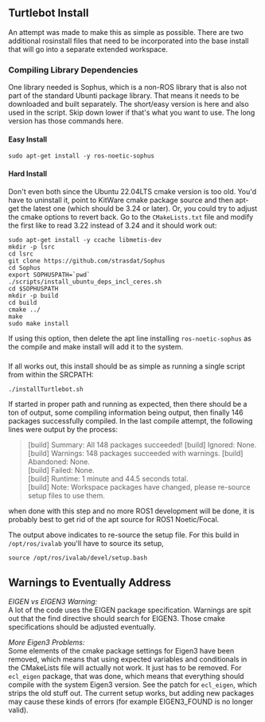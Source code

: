 ## Turtlebot Install

An attempt was made to make this as simple as possible.  There are two additional rosinstall files that need to be incorporated into the base install that will go into a separate extended workspace.

### Compiling Library Dependencies

One library needed is Sophus, which is a non-ROS library that is also not part of the standard Ubunti package library.  That means it needs to be downloaded and built separately.  The short/easy version is here and also used in the script.  Skip down lower if that's what you want to use.
The long version has those commands here.

#### Easy Install
```
sudo apt-get install -y ros-noetic-sophus
```

#### Hard Install
Don't even both since the Ubuntu 22.04LTS cmake version is too old.  You'd have to uninstall it, point to KitWare cmake package source and then apt-get the latest one (which should be 3.24 or later).  Or, you could try to adjust the cmake options to revert back.  Go to the `CMakeLists.txt` file and modify the first like to read 3.22 instead of 3.24 and it should work out:

```
sudo apt-get install -y ccache libmetis-dev
mkdir -p lsrc
cd lsrc
git clone https://github.com/strasdat/Sophus
cd Sophus
export SOPHUSPATH=`pwd`
./scripts/install_ubuntu_deps_incl_ceres.sh
cd $SOPHUSPATH
mkdir -p build
cd build
cmake ../
make
sudo make install
```

If using this option, then delete the apt line installing `ros-noetic-sophus` as the compile and make install will add it to the system.

### 

If all works out, this install should be as simple as running a single script from within the SRCPATH:
```
./installTurtlebot.sh
```

If started in proper path and running as expected, then there should be a ton of output, some compiling information being output, then finally 146 packages successfully compiled.  In the last compile attempt, the following lines were output by the process:

> [build] Summary: All 148 packages succeeded!
> [build]   Ignored:   None.                                                                               
> [build]   Warnings:  148 packages succeeded with warnings.
> [build]   Abandoned: None.                                                                               
> [build]   Failed:    None.                                                                               
> [build] Runtime: 1 minute and 44.5 seconds total.                                                        
> [build] Note: Workspace packages have changed, please re-source setup files to use them.

when done with this step and no more ROS1 development will be done, it is probably best to get rid of the apt source for ROS1 Noetic/Focal.

The output above indicates to re-source the setup file.  For this build in `/opt/ros/ivalab` you'll have to source its setup,
```
source /opt/ros/ivalab/devel/setup.bash
```

## Warnings to Eventually Address

_EIGEN vs EIGEN3 Warning:_ <BR>
A lot of the code uses the EIGEN package specification.  Warnings are spit out that the find directive should search for EIGEN3.  Those cmake specifications should be adjusted eventually. 

_More Eigen3 Problems:_ <BR>
Some elements of the cmake package settings for Eigen3 have been removed, which means that using expected variables and conditionals in the CMakeLists file will actually not work.  It just has to be removed.  For `ecl_eigen` package, that was done, which means that everything should compile with the system Eigen3 version.  See the patch for `ecl_eigen`, which strips the old stuff out.  The current setup works, but adding new packages may cause these kinds of errors (for example EIGEN3_FOUND is no longer valid).

